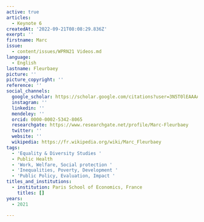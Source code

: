```yaml
---
active: true
articles:
  - Keynote 6
createdAt: '2022-09-21T08:08:29.836Z'
exerpt: ''
firstname: Marc
issue:
  - content/issues/WPRN21 Videos.md
language:
  - English
lastname: Fleurbaey
picture: ''
picture_copyright: ''
reference: ''
social_channels:
  google_scholar: https://scholar.google.com/citations?user=3N5T0lEAAAAJ&hl=fr
  instagram: ''
  linkedin: ''
  mendeley: ''
  orcid: 0000-0002-5342-8065
  researchgate: https://www.researchgate.net/profile/Marc-Fleurbaey
  twitter: ''
  website: ''
  wikipedia: https://fr.wikipedia.org/wiki/Marc_Fleurbaey
tags:
  - 'Equality & Diversity Studies '
  - Public Health
  - 'Work, Welfare, Social protection '
  - 'Inequalities, Poverty, Development '
  - 'Public Policy, Evaluation, Impact '
titles_and_institutions:
  - institution: Paris School of Economics, France
    titles: []
years:
  - 2021

---
```

